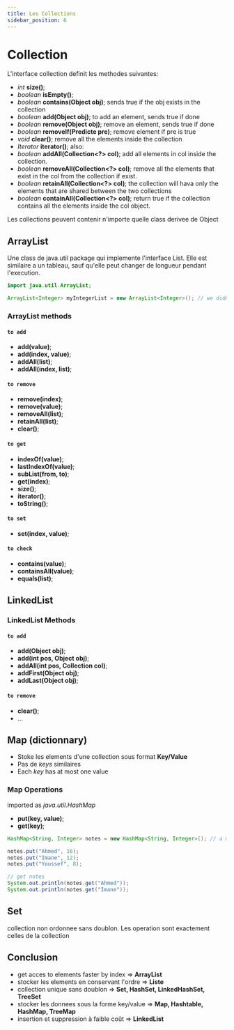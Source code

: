 ```yaml
---
title: Les Collections
sidebar_position: 6
---
```


# Collection

L'interface collection definit les methodes suivantes:

- _int_ **size()**;
- _boolean_ **isEmpty()**;
- _boolean_ **contains(Object obj)**; sends true if the obj exists in the collection
- _boolean_ **add(Object obj)**; to add an element, sends true if done
- _boolean_ **remove(Object obj)**; remove an element, sends true if done
- _boolean_ **removeIf(Predicte pre)**; remove element if pre is true
- _void_ **clear()**; remove all the elements inside the collection
- _Iterator_ **iterator()**;
  also:
- _boolean_ **addAll(Collection<?> col)**; add all elements in col inside the collection.
- _boolean_ **removeAll(Collection<?> col)**; remove all the elements that exist in the col from the collection if exist.
- _boolean_ **retainAll(Collection<?> col)**; the collection will hava only the elements that are shared between the two collections
- _boolean_ **containAll(Collection<?> col)**; return true if the collection contains all the elements inside the col object.

Les collections peuvent contenir n'importe quelle class derivee de Object

## ArrayList

Une class de java.util package qui implemente l'interface List.
Elle est similaire a un tableau, sauf qu'elle peut changer de longueur pendant l'execution.

```java title="test.java"
import java.util.ArrayList;

ArrayList<Integer> myIntegerList = new ArrayList<Integer>(); // we didn't specify any size for the list
```

### ArrayList methods

#### `to add`

- **add(value)**;
- **add(index, value)**;
- **addAll(list)**;
- **addAll(index, list)**;

#### `to remove`

- **remove(index)**;
- **remove(value)**;
- **removeAll(list)**;
- **retainAll(list)**;
- **clear()**;

#### `to get`

- **indexOf(value)**;
- **lastIndexOf(value)**;
- **subList(from, to)**;
- **get(index)**;
- **size()**;
- **iterator()**;
- **toString()**;

#### `to set`

- **set(index, value)**;

#### `to check`

- **contains(value)**;
- **containsAll(value)**;
- **equals(list)**;

## LinkedList

### LinkedList Methods

#### `to add`

- **add(Object obj)**;
- **add(int pos, Object obj)**;
- **addAll(int pos, Collection col)**;
- **addFirst(Object obj)**;
- **addLast(Object obj)**;

#### `to remove`

- **clear()**;
- ...

## Map (dictionnary)

- Stoke les elements d'une collection sous format **Key/Value**
- Pas de _keys_ similaires
- Each _key_ has at most one value

### Map Operations

imported as _java.util.HashMap_

- **put(key, value)**;
- **get(key)**;

```java title="test.java"
HashMap<String, Integer> notes = new HashMap<String, Integer>(); // a map with String keys and Integer values

notes.put("Ahmed", 16);
notes.put("Imane", 12);
notes.put("Youssef", 8);

// get notes
System.out.println(notes.get("Ahmed"));
System.out.println(notes.get("Imane"));

```

## Set

collection non ordonnee sans doublon. Les operation sont exactement celles de la collection

## Conclusion

- get acces to elements faster by index => **ArrayList**
- stocker les elements en conservant l'ordre => **Liste**
- collection unique sans doublon => **Set, HashSet, LinkedHashSet, TreeSet**
- stocker les donnees sous la forme key/value => **Map, Hashtable, HashMap, TreeMap**
- insertion et suppression à faible coût => **LinkedList**


